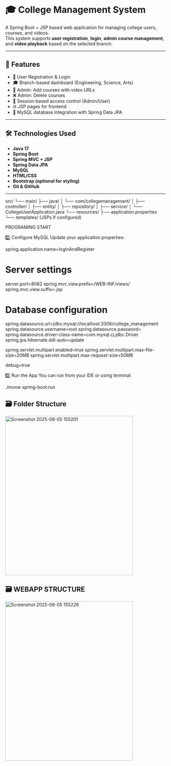 # 🎓 College Management System

A Spring Boot + JSP based web application for managing college users, courses, and videos.  
This system supports **user registration**, **login**, **admin course management**, and **video playback** based on the selected branch.

---

## 📌 Features

- 👤 User Registration & Login
- 🎓 Branch-based dashboard (Engineering, Science, Arts)
- 🎥 Admin: Add courses with video URLs
- ❌ Admin: Delete courses
- 🔐 Session-based access control (Admin/User)
- 🌐 JSP pages for frontend
- 💾 MySQL database integration with Spring Data JPA

---

## 🛠️ Technologies Used

- **Java 17**
- **Spring Boot**
- **Spring MVC + JSP**
- **Spring Data JPA**
- **MySQL**
- **HTML/CSS**
- **Bootstrap (optional for styling)**
- **Git & GitHub**

---




src/
└── main/
├── java/
│ └── com/collegemanagemant/
│ ├── controller/
│ ├── entity/
│ ├── repository/
│ ├── service/
│ └── CollegeUserApplication.java
└── resources/
├── application.properties
└── templates/ (JSPs if configured)

PROGRAMING START


2️⃣ Configure MySQL
Update your application.properties:

spring.application.name=loginAndRegister

# Server settings
server.port=8082
spring.mvc.view.prefix=/WEB-INF/views/
spring.mvc.view.suffix=.jsp

# Database configuration
spring.datasource.url=jdbc:mysql://localhost:3306/college_management
spring.datasource.username=root
spring.datasource.password=
spring.datasource.driver-class-name=com.mysql.cj.jdbc.Driver
spring.jpa.hibernate.ddl-auto=update


spring.servlet.multipart.enabled=true
spring.servlet.multipart.max-file-size=20MB
spring.servlet.multipart.max-request-size=50MB

debug=true

3️⃣ Run the App
You can run from your IDE or using terminal:

./mvnw spring-boot:run







## 🗃️ Folder Structure
<img width="400" height="500" alt="Screenshot 2025-08-05 155201" src="https://github.com/user-attachments/assets/36d793ed-021a-41da-8404-c03648d8ea78" />






## 🗃️ WEBAPP STRUCTURE
<img width="400" height="500" alt="Screenshot 2025-08-05 155226" src="https://github.com/user-attachments/assets/fec32963-2172-4659-bad3-7fc81767a863" />













